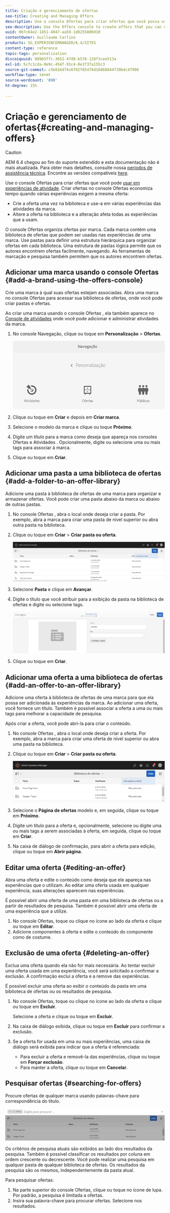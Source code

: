 ```yaml
---
title: Criação e gerenciamento de ofertas
seo-title: Creating and Managing Offers
description: Use o console Ofertas para criar ofertas que você possa usar em experiências de atividades
seo-description: Use the Offers console to create offers that you can use in activity experiences
uuid: 0b7c64e2-1451-4947-aa59-1d8255806910
contentOwner: Guillaume Carlino
products: SG_EXPERIENCEMANAGER/6.4/SITES
content-type: reference
topic-tags: personalization
discoiquuid: 889b5ffc-3652-47d8-b576-128f3cee513a
exl-id: 5c7c1cda-0e9c-454f-91c4-8e1f37a155c3
source-git-commit: c5b816d74c6f02f85476d16868844f39b4c47996
workflow-type: tm+mt
source-wordcount: '898'
ht-degree: 15%

---
```


# Criação e gerenciamento de ofertas{#creating-and-managing-offers}

>[!CAUTION]
>
>AEM 6.4 chegou ao fim do suporte estendido e esta documentação não é mais atualizada. Para obter mais detalhes, consulte nossa [períodos de assistência técnica](https://helpx.adobe.com/br/support/programs/eol-matrix.html). Encontre as versões compatíveis [here](https://experienceleague.adobe.com/docs/).

Use o console Ofertas para criar ofertas que você pode [usar em experiências de atividade](/help/sites-authoring/content-targeting-touch.md). Criar ofertas no console Ofertas economiza tempo quando várias experiências exigem a mesma oferta:

* Crie a oferta uma vez na biblioteca e use-a em várias experiências das atividades da marca.
* Altere a oferta na biblioteca e a alteração afeta todas as experiências que a usam.

O console Ofertas organiza ofertas por marca. Cada marca contém uma biblioteca de ofertas que podem ser usadas nas experiências de uma marca. Use pastas para definir uma estrutura hierárquica para organizar ofertas em cada biblioteca. Uma estrutura de pastas lógica permite que os autores encontrem ofertas facilmente, navegando. As ferramentas de marcação e pesquisa também permitem que os autores encontrem ofertas.

## Adicionar uma marca usando o console Ofertas {#add-a-brand-using-the-offers-console}

Crie uma marca à qual suas ofertas estejam associadas. Abra uma marca no console Ofertas para acessar sua biblioteca de ofertas, onde você pode criar pastas e ofertas.

Ao criar uma marca usando o console Ofertas , ela também aparece no [Console de atividades](/help/sites-authoring/activitylib.md) onde você pode adicionar e administrar atividades da marca.

1. No console Navegação, clique ou toque em **Personalização** > **Ofertas**.

   ![chlimage_1-306](assets/chlimage_1-306.png)

1. Clique ou toque em **Criar** e depois em **Criar marca**.
1. Selecione o modelo da marca e clique ou toque **Próximo**.
1. Digite um título para a marca como deseja que apareça nos consoles Ofertas e Atividades . Opcionalmente, digite ou selecione uma ou mais tags para associar à marca.
1. Clique ou toque em **Criar**.

## Adicionar uma pasta a uma biblioteca de ofertas {#add-a-folder-to-an-offer-library}

Adicione uma pasta à biblioteca de ofertas de uma marca para organizar e armazenar ofertas. Você pode criar uma pasta abaixo da marca ou abaixo de outras pastas.

1. No console Ofertas , abra o local onde deseja criar a pasta. Por exemplo, abra a marca para criar uma pasta de nível superior ou abra outra pasta na biblioteca.
1. Clique ou toque em **Criar** > **Criar pasta ou oferta**.

   ![chlimage_1-307](assets/chlimage_1-307.png)

1. Selecione **Pasta** e clique em **Avançar**.
1. Digite o título que você atribuir para a exibição da pasta na biblioteca de ofertas e digite ou selecione tags.

   ![chlimage_1-308](assets/chlimage_1-308.png)

1. Clique ou toque em **Criar**.

## Adicionar uma oferta a uma biblioteca de ofertas {#add-an-offer-to-an-offer-library}

Adicione uma oferta à biblioteca de ofertas de uma marca para que ela possa ser adicionada às experiências da marca. Ao adicionar uma oferta, você fornece um título. Também é possível associar a oferta a uma ou mais tags para melhorar a capacidade de pesquisa.

Após criar a oferta, você pode abri-la para criar o conteúdo.

1. No console Ofertas , abra o local onde deseja criar a oferta. Por exemplo, abra a marca para criar uma oferta de nível superior ou abra uma pasta na biblioteca.
1. Clique ou toque em **Criar** > **Criar pasta ou oferta**.

   ![chlimage_1-309](assets/chlimage_1-309.png)

1. Selecione o **Página de ofertas** modelo e, em seguida, clique ou toque em **Próximo**.
1. Digite um título para a oferta e, opcionalmente, selecione ou digite uma ou mais tags a serem associadas à oferta, em seguida, clique ou toque em **Criar**.
1. Na caixa de diálogo de confirmação, para abrir a oferta para edição, clique ou toque em **Abrir página**.

## Editar uma oferta {#editing-an-offer}

Abra uma oferta e edite o conteúdo como deseja que ele apareça nas experiências que o utilizam. Ao editar uma oferta usada em qualquer experiência, suas alterações aparecem nas experiências.

É possível abrir uma oferta de uma pasta em uma biblioteca de ofertas ou a partir de resultados de pesquisa. Também é possível abrir uma oferta de uma experiência que a utilize.

1. No console Ofertas, toque ou clique no ícone ao lado da oferta e clique ou toque em **Editar**.
1. Adicione componentes à oferta e edite o conteúdo do componente como de costume.

## Exclusão de uma oferta {#deleting-an-offer}

Exclua uma oferta quando ela não for mais necessária. Ao tentar excluir uma oferta usada em uma experiência, você será solicitado a confirmar a exclusão. A confirmação exclui a oferta e a remove das experiências.

É possível excluir uma oferta ao exibir o conteúdo da pasta em uma biblioteca de ofertas ou os resultados de pesquisa.

1. No console Ofertas, toque ou clique no ícone ao lado da oferta e clique ou toque em **Excluir**.

   Selecione a oferta e clique ou toque em **Excluir**.

1. Na caixa de diálogo exibida, clique ou toque em **Excluir** para confirmar a exclusão.
1. Se a oferta for usada em uma ou mais experiências, uma caixa de diálogo será exibida para indicar que a oferta é referenciada:

   * Para excluir a oferta e removê-la das experiências, clique ou toque em **Forçar exclusão**.
   * Para manter a oferta, clique ou toque em **Cancelar**.

## Pesquisar ofertas {#searching-for-offers}

Procure ofertas de qualquer marca usando palavras-chave para correspondência do título.

![chlimage_1-310](assets/chlimage_1-310.png)

Os critérios de pesquisa atuais são exibidos ao lado dos resultados da pesquisa. Também é possível classificar os resultados por coluna em ordem crescente ou decrescente. Você pode realizar uma pesquisa em qualquer pasta de qualquer biblioteca de ofertas. Os resultados da pesquisa são os mesmos, independentemente da pasta atual.

Para pesquisar ofertas:

1. Na parte superior do console Ofertas, clique ou toque no ícone de lupa. Por padrão, a pesquisa é limitada a ofertas.
1. Insira sua palavra-chave para procurar ofertas. Selecione nos resultados.
